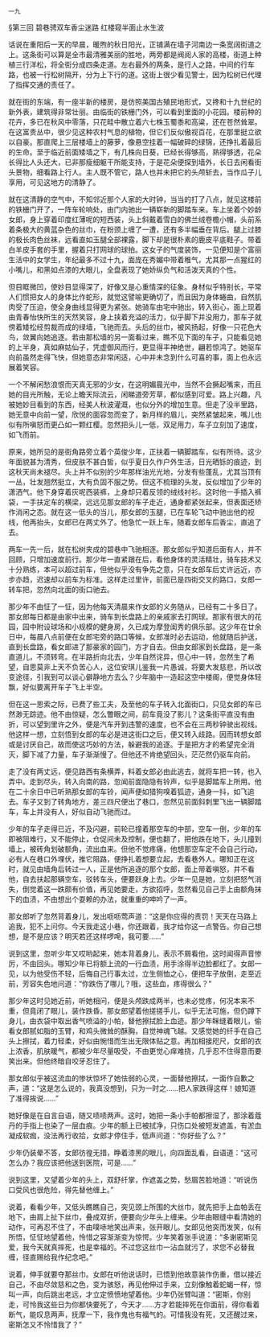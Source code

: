     一九 

   §第三回 碧巷骋双车香尘迷路 红楼窥半面止水生波

   话说在重阳后一天的早晨，暖煦的秋日阳光，正铺满在墙子河南边一条宽阔街道之上。这条街可以算是全市最清雅美丽的胜地，两旁都是阀阅人家的高楼，街道上种植三行洋松，将全街分成四条走道。左右最外的两条，是行人之路，中间的行车路，也被一行松树隔开，分为上下行的道。这街上很少看见警士，因为松树已代理了指挥交通的责任了。

   就在街的东端，有一座半新的楼房，是仿照美国古殖民地形式，又搀和十九世纪的新外表，建筑得非常壮丽。由临街的铁栅门外，可以看到里面的小花园。楼前种的花卉，多已在秋风中零落，只花畦中散立着六七株玉蜀黍和高粱，还在苍然耸翠。在这富贵丛中，很少见这种农村气息的植物，但它们反似傲视百花，在那里挺立欲以自豪。那直爬上三层楼墙上的藤萝，像悬空挂着一幅破碎的绿锦，还挣扎着最后的生命。至于临近前面矮墙之下，有几株向日葵，已经长得够高，熟得够透，花朵长得比人头还大，已非那瘦细躯干所能支持，于是花朵便探到墙外，长日去闲看街头景物，细看路上行人。主人既不管它，路人也并未把它的头颅斩去，当作瓜子儿享用，可见这地方的清静了。

   就在这清静的空气中，不知邻近那个人家的大时钟，当当的打了八点，就见这楼前的铁栅门开了，一阵车轮响处，由门内驰出一辆崭新的脚踏车来。车上坐着个妙龄女郎，身上穿着印度红薄呢的短西装，头上斜戴着雪白的佛兰绒卷檐小帽，头前系着条极大的黄蓝杂色的丝巾，在粉颈上缠了一遭，还有多半幅垂在背后。腿上过膝的极长肉色丝袜，远看直如玉腿全部裸露，脚下却是很朴素的鹿皮平底鞋子。带着白羊皮手套的手里，握着只打网球的球拍。这女子的气度装饰，一见便知是个富丽生活中的女学生，年纪最多不过十九，面庞在秀媚中带着稚气，尤其那一点猩红的小嘴儿，和黑如点漆的大眼儿，全盘表现了她娇纵负气和活泼天真的个性。

   但目眶微凹，使妙目显得深了，好像又是心重情深的征象。身材似乎特别长，平常人们惯把女人的身体比作蛇形，就觉这譬喻更确切了，而且因为身体蜷曲，自然肌肉受了压迫，使全身曲线显得更为紧张。她骑车由宅中驰出，转入街心，面上现着由青春怡快所生的天然笑容，身上挟着充溢的活力，似乎脚下并没用力，那车子就傍着矮松经剪裁而成的绿墙，飞驰而去。头后的丝巾，被风扬起，好像一只花色大鸟，敛翼向她追逐。若由那松墙的另一面看过来，瞧不见下面的车子，只能看见她的上半身，真如麻姑仙子，凭虚御风而行，更显得丰神绝世，翩若惊鸿了。她驱车向前虽然走得飞快，但她意态非常闲适，心中并未念到什么可喜的事，面上也永远展着笑容。

   一个不解闲愁浪恨而天真无邪的少女，在这明媚晨光中，当然不会撅起嘴来，而且她的目光所触，无论上瞻天际流云，闲睇道旁芳草，都似感到可爱。路上兴趣，凡被她妙目看到的东西，经美人秋波灌溉，也似分外的增加生意。但走了没半里路，她无意中向前一望，欣悦的面容忽而变了，新月样的眉儿，突然紧皱起来，嘴儿也似有所嗔怒而更凸如一颗红樱。忽然把头儿一低，双足用力，车子立刻加了速度，如飞而前。

   原来，她所见的是街角路旁立着个英俊少年，正扶着一辆脚踏车，似有所待。这少年面貌甚为清秀，但皮肤不甚白皙，似乎夏日久作户外生活，日光晒铄的痕迹，到这秋天尚未褪尽。头上并不似别的少年那样油光光地，分发有些蓬乱，尤其当顶有一丛，壮发翘然挺立，大有负固不服之势。但这不梳理的头发，反似增加了少年的潇洒气。他下身穿着灰呢西装裤，上身却只着反领的绒线衬衫。这时他一手插入裤袋，一手扶定车的横梁，远远见那女郎的车子走近，通身都紧张起来，但表面还矫作消闲之态。就在这一低头的当儿，那女郎的玉腿，已在车轮飞动中驰出他的视线，他再抬头，女郎已在两丈外了。他急忙一跃上车，随着女郎车后香尘，直追了去。

   两车一先一后，就在松树夹成的碧巷中飞驰相逐。那女郎似乎知道后面有人，并不回顾，只增加速度前行。那少年一直紧跟在后，看他身体的灵活精壮，骑车技术又十分熟练，本可以超过前车，但他似乎没有争先之意，只在女郎车后丈许远近，亦步亦趋，迟速却以前车为标准。这样走过里许，前面已是四街交叉的路口，女郎一转车把，忽然向北面的街口驰去。

   那少年不由怔了一怔，因为他每天清晨来作女郎的义务随从，已经有二十多日了。那女郎每日都是由家中出来，骑车到长盘路上的亲戚家去打网球。那家有很大的花园，园中附设球场和小规模的健身房，久已成为摩登闺秀的俱乐部。这少年在廿余日中，每晨八点前便在女郎宅旁的路口等候，女郎准时必去运动，他就随后护送，直到长盘路，看女郎进了那豪家的园门，方才自去。但由女郎家到长盘路，是一条直道儿，不须转弯。在半路折向北去，少年自然诧异，但心中一转，忽然生了希望，自思莫非上天不负苦心人，这位安琪儿鉴我一片愚诚，将要大发慈悲，所以改变途径，引我到可以谈心僻静地方去么？少年脑中一造起这空中楼阁，便觉身体轻飘，好似要离开车子飞上半空。

   但在这一思索之际，已费了些工夫，及至他的车子转入北面街口，只见女郎的车已然渺无踪迹。他不由惊疑，怎么瞥眼之间，前车竟没了影儿？这条街平直没有曲折，可以望到里许之外，便是汽车开到违警的速度，也不会在三两秒钟驶出视线。他这样一想，立刻悟到女郎的车必是进这街口之后，便又转入歧路。因而转想女郎或是讨厌自己，故而使这巧妙的方法，躲避我的追逐。于是把方才的希望完全消灭，脚下减了力量，车子渐渐慢了。但他还不肯绝望回头，茫茫然仍驱车向前。

   走了没有两丈远，便见路西有条横弄，料着女郎必由此逃去，就将车把一转，也入弄中。走到尽头，转入向南的路，忽闻前面隐隐有铃声，似乎是脚踏车上所用。他在二十余日中已听熟那女郎的车铃，闻声便如猎狗嗅着狐迹，通身一抖，如飞追去。车子又到了转角地方，差三四尺便出了巷口，忽然见前面斜刺里飞出一辆脚踏车，车上并没有人，好似自动飞驰而过。

   少年的车子走得已近，不及闪避，前轮已撞着那空车的中部，空车一倒，少年的车即被阻难行，又不能停止，仓促间未及控制，便也翻了，把他跌在地下，头儿撞到墙上，被砖角划破额角，流出血来。但他不觉疼痛，他想那空车定不会自己行动，必有人在巷口外埋伏，推它阻路，便挣扎着想要立起，去看巷外人。哪知正在这时，就见由墙角后转过一人，正是他所追逐的那个女郎，面上带着嗔怒，并不看他，自去扶起那辆空车，驳转车头，便要跃身上去。少年一见是她，立刻把怒气消失，倒觉着这一跌颇有价值，再见她要走，方欲招呼，忽然看见自己手上由额角抹下的血渍，不由想出个耍赖的办法，就重重的呻吟了一声。

   那女郎听了忽然背着身儿，发出呖呖莺声道：“这是你应得的责罚！天天在马路上追我，犯不上问你。今天我走这小巷，你还跟着，我才给你这一点警告。你自己想想，是不是应该？明天若还这样啰唣，我可要……”

   说到这里，忽听少年又哎哟起来，她本背着身儿，表示不屑看他，这时闻得声音惨厉，不由回头。哪知少年已将额上流的一行血渍，用手涂得半边脸都红了。女郎一见，以为他受伤不轻，后悔自己行事太过，立生侧恤之心，便把车子放倒，走至近前，芳容失色地问道：“你跌伤了哪儿？哦，这些血，疼得很么？”

   那少年这时见她近前，听她相问，便是头颅跌成两半，也未必觉疼，何况本来不重，但竟闭了眼儿，装作跌昏。那女郎望着他搓搓手儿，似乎无法可施，但仍蹲下身儿，由衣袋中取出香气喷溢的小帕，替他擦拭脸上血迹。那少年眯缝着眼儿，偷看女郎腻如脂的玉臂，和鸡头微耸的酥胸，自觉神魂飞越。又感觉她的纤手在自己头上擦拭，着力轻柔，好似由惋惜而生出无限体贴之意。再加相接咫尺，女郎的衣上浓香，肌肤暖气，都被少年尽量吸受，不由更觉心痒难挠，几乎忍不住得意而要笑出来。但他终暗自咬牙忍住了。

   那女郎似乎被这流血的惨状惊坏了她怯弱的心灵，一面替他擦拭，一面作自歉之声，道：“这是怎么说的，我真没想到，只为一时之……把人家跌得这样！娘知道了准得挨说……”

   她好像是在自言自语，随又啧啧两声。这时，她把一条小手帕都擦湿了，那涂着蔻丹的手指上也染了一层血痕。少年的额上已被拭净，只伤口处被短发遮盖，有淤血凝成软痂，没法再行收拾，女郎才停住手，低声问道：“你好些了么？”

   少年仍装晕不答，女郎彷徨无措，睁着漆黑的眼儿，向四面乱看，自语道：“这可怎么办？我应该把他送到医院，可是……”

   说到这里，又望着少年的头上，双舒纤掌，作遮盖之势，愁眉苦脸地道：“听说伤口受风也很危险，得先替他缠上。”

   说着，看看少年，又低头瞧瞧自己，突见颈上所围的大丝巾，就先把手上血帕丢在地下，由肩上扯下丝巾，叠成双折，便要向少年头上缠来。少年由眼缝中看清她的动作，可再忍不住了，不由噗哧地笑出声来，张开眼儿。女郎见他突而发笑，似有所悟，怔怔地望着他，怜惜之容渐渐变为惊愕。少年笑着张手说道：“多谢密斯见爱，我今天就真摔死，也是幸福的。不过您这丝巾一沾血就污了，求您不必替我缠，径直赐给我作纪念吧。”

   说着，伸手就要夺那丝巾。女郎在听他说话时，已悟到他故意装作伤重，借以接近自己，不由尽敛慈和之色，变为骇怒，再见他伸过手来，立刻像触着蛇蝎一样，惊叫一声，向后跳出老远，才立定愤愤地望着他。少年仍张臂叫道：“密斯，你别走，可怜我这些日为你都快要死了，今天才……方才若能摔死在你面前，得你看着断气，能叹息两声，抚摩一下，我作鬼也有福气的。可惜我没有死，又还醒过来，密斯怎又不怜惜我了？”

